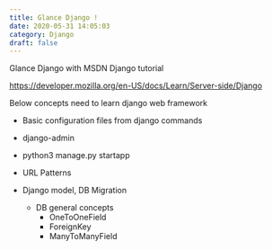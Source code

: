 ```yaml
---
title: Glance Django !
date: 2020-05-31 14:05:03
category: Django
draft: false
---
```


Glance Django with MSDN Django tutorial

https://developer.mozilla.org/en-US/docs/Learn/Server-side/Django



Below concepts need to learn django web framework

- Basic configuration files from django commands
- django-admin

- python3 manage.py startapp

- URL Patterns
- Django model, DB Migration
    - DB general concepts
        - OneToOneField
        - ForeignKey
        - ManyToManyField


